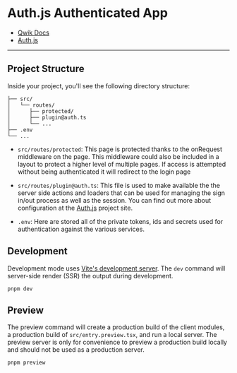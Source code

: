 # Auth.js Authenticated App

- [Qwik Docs](https://qwik.builder.io/)
- [Auth.js](https://authjs.dev)

---

## Project Structure

Inside your project, you'll see the following directory structure:

```
├── src/
│   └── routes/
│      ├── protected/
│      ├── plugin@auth.ts
│      └── ...
├── .env
└── ...
```

- `src/routes/protected`: This page is protected thanks to the onRequest middleware on the page. This middleware could also be included in a layout to protect a higher level of multiple pages. If access is attempted without being authenticated it will redirect to the login page

- `src/routes/plugin@auth.ts`: This file is used to make available the the server side actions and loaders that can be used for managing the sign in/out process as well as the session. You can find out more about configuration at the [Auth.js](https://authjs.dev) project site.

- `.env`: Here are stored all of the private tokens, ids and secrets used for authentication against the various services.

## Development

Development mode uses [Vite's development server](https://vitejs.dev/). The `dev` command will server-side render (SSR) the output during development.

```shell
pnpm dev
```

## Preview

The preview command will create a production build of the client modules, a production build of `src/entry.preview.tsx`, and run a local server. The preview server is only for convenience to preview a production build locally and should not be used as a production server.

```shell
pnpm preview
```
